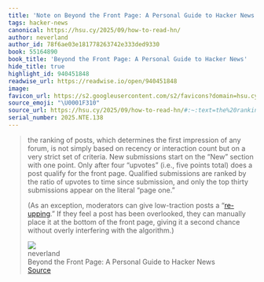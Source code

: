 ```yaml
---
title: 'Note on Beyond the Front Page: A Personal Guide to Hacker News via neverland'
tags: hacker-news
canonical: https://hsu.cy/2025/09/how-to-read-hn/
author: neverland
author_id: 78f6ae03e181778263742e333ded9330
book: 55164890
book_title: 'Beyond the Front Page: A Personal Guide to Hacker News'
hide_title: true
highlight_id: 940451848
readwise_url: https://readwise.io/open/940451848
image:
favicon_url: https://s2.googleusercontent.com/s2/favicons?domain=hsu.cy
source_emoji: "\U0001F310"
source_url: https://hsu.cy/2025/09/how-to-read-hn/#:~:text=the%20ranking%20of,with%20the%20algorithm.%29
serial_number: 2025.NTE.138
---
```

> the ranking of posts, which determines the first impression of any forum, is not simply based on recency or interaction count but on a very strict set of criteria. New submissions start on the “New” section with one point. Only after four “upvotes” (i.e., five points total) does a post qualify for the front page. Qualified submissions are ranked by the ratio of upvotes to time since submission, and only the top thirty submissions appear on the literal “page one.”
> 
> (As an exception, moderators can give low-traction posts a “[re-upping](https://news.ycombinator.com/item?id=11662380).” If they feel a post has been overlooked, they can manually place it at the bottom of the front page, giving it a second chance without overly interfering with the algorithm.)
> <div class="quoteback-footer"><div class="quoteback-avatar"><img class="mini-favicon" src="https://s2.googleusercontent.com/s2/favicons?domain=hsu.cy"></div><div class="quoteback-metadata"><div class="metadata-inner"><span style="display:none">FROM:</span><div aria-label="neverland" class="quoteback-author"> neverland</div><div aria-label="Beyond the Front Page: A Personal Guide to Hacker News" class="quoteback-title"> Beyond the Front Page: A Personal Guide to Hacker News</div></div></div><div class="quoteback-backlink"><a target="_blank" aria-label="go to the full text of this quotation" rel="noopener" href="https://hsu.cy/2025/09/how-to-read-hn/#:~:text=the%20ranking%20of,with%20the%20algorithm.%29" class="quoteback-arrow"> Source</a></div></div>